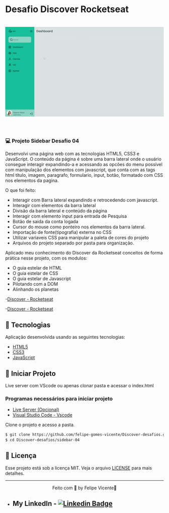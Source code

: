 # Desafio Discover Rocketseat

<h1 align="center">
    <img alt="Sidebar" title="Imagem da pagina sidabar" src="./assets/print-sidebar.gif" />
</h1>

<br>

### 💻 Projeto Sidebar Desafio 04
Desenvolvi uma página web com as tecnologias HTML5, CSS3 e JavaScript. O conteúdo da página é sobre uma barra lateral onde o usuário consegue interagir expandindo-a e acessando as opcões do menu possível com manipulação dos elementos com javascript, que conta com as tags html título, imagem, paragrafo, formulario, input, botão, formatado com CSS nos elementos da pagina.

O que foi feito:
- Interagir com Barra lateral expandindo e retrocedendo com javascript.
- Interagir com elementos da barra lateral
- Divisão da barra lateral e conteúdo da página
- Interagir com elemento input para entrada de Pesquisa
- Botão de saida da conta logada
- Cursor do mouse como ponteiro nos elementos da barra lateral.
- Importação de fonte(tipografia) externa no CSS
- Utilizar variaveis CSS para manipular a paleta de cores do projeto
- Arquivos do projeto separado por pasta para organização.

Aplicado meu conhecimento do Discover da Rocketseat conceitos de forma prática nesse projeto, com os modulos:
- O guia estelar de HTML
- O guia estelar de CSS
- O guia estelar de Javascript
- Pilotando com a DOM
- Alinhando os planetas


-[Discover - Rocketseat](https://app.rocketseat.com.br/discover)

  
-[Discover - Rocketseat](https://app.rocketseat.com.br/discover)

## 🧪 Tecnologias

Aplicação desenvolvida usando as seguintes tecnologias:

- [HTML5](https://www.w3schools.com/html/default.asp)
- [CSS3](https://www.w3schools.com/css/default.asp)
- [JavaScript](https://developer.mozilla.org/pt-BR/docs/Web/JavaScript)

## 🚀 Iniciar Projeto
Live server com VScode ou apenas clonar pasta e acessar o index.html

###  Programas necessários para iniciar projeto
- [Live Server (Opcional)](https://marketplace.visualstudio.com/items?itemName=ritwickdey.LiveServer)
- [Visual Studio Code - Vscode](https://code.visualstudio.com/)

Clone o projeto e acesso a pasta.

```bash
$ git clone https://github.com/felipe-gomes-vicente/Discover-desafios.git
$ cd Discover-desafios/sidebar-04
```

## 📝 Licença

Esse projeto está sob a licença MIT. Veja o arquivo [LICENSE](LICENSE.md) para mais detalhes.


---

<p align="center">Feito com 💜 by Felipe Vicente👋</p>  

- ## My LinkedIn - [![Linkedin Badge](https://img.shields.io/badge/-FelipeVicente-blue?style=flat-square&logo=Linkedin&logoColor=white&link=https://www.linkedin.com/in/felipe-gomes-vicente/)](https://www.linkedin.com/in/felipe-gomes-vicente/) 
